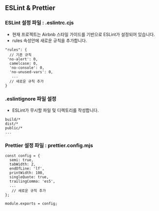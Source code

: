 ## ESLint & Prettier
###  ESLint 설정 파일 : .eslintrc.cjs
- 현재 프로젝트는 Airbnb 스타일 가이드를 기반으로 ESLint가 설정되어 있습니다.
- rules 속성안에 새로운 규칙을 추가합니다.
```
"rules": {
  // 기존 규칙
 'no-alert': 0,
  camelcase: 0,
  'no-console': 0,
  'no-unused-vars': 0,
   ...
  // 새로운 규칙 추가
}
```

### .eslintignore 파일 설정
- ESLint가 무시할 파일 및 디렉토리를 작성합니다.
```
build/*
dist/*
public/*
...
```

###  Prettier 설정 파일 : prettier.config.mjs
```
const config = {
  semi: true,
  tabWidth: 2,
  endOfLine: 'lf',
  printWidth: 100,
  singleQuote: true,
  trailingComma: 'es5',
  ...
   // 새로운 규칙 추가
};

module.exports = config;
```
